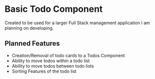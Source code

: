 # Basic Todo Component
Created to be used for a larger Full Stack management application I am planning on developing.

## Planned Features
* Creation/Removal of todo cards to a Todos Component
* Ability to move todos within a todo list
* Ability to move todos between todo lists
* Sorting Features of the todo list
